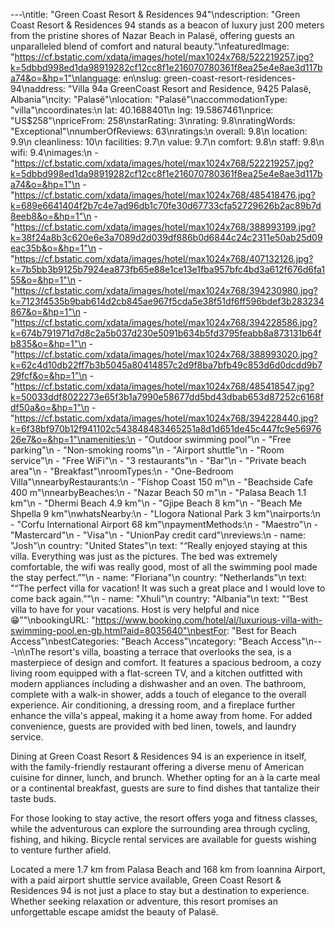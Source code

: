 ---\ntitle: "Green Coast Resort & Residences 94"\ndescription: "Green Coast Resort & Residences 94 stands as a beacon of luxury just 200 meters from the pristine shores of Nazar Beach in Palasë, offering guests an unparalleled blend of comfort and natural beauty."\nfeaturedImage: "https://cf.bstatic.com/xdata/images/hotel/max1024x768/522219257.jpg?k=5dbbd998ed1da98919282cf12cc8f1e216070780361f8ea25e4e8ae3d117ba74&o=&hp=1"\nlanguage: en\nslug: green-coast-resort-residences-94\naddress: "Villa 94a GreenCoast Resort and Residence, 9425 Palasë, Albania"\ncity: "Palasë"\nlocation: "Palasë"\naccommodationType: "villa"\ncoordinates:\n  lat: 40.1688401\n  lng: 19.5867461\nprice: "US$258"\npriceFrom: 258\nstarRating: 3\nrating: 9.8\nratingWords: "Exceptional"\nnumberOfReviews: 63\nratings:\n  overall: 9.8\n  location: 9.9\n  cleanliness: 10\n  facilities: 9.7\n  value: 9.7\n  comfort: 9.8\n  staff: 9.8\n  wifi: 9.4\nimages:\n  - "https://cf.bstatic.com/xdata/images/hotel/max1024x768/522219257.jpg?k=5dbbd998ed1da98919282cf12cc8f1e216070780361f8ea25e4e8ae3d117ba74&o=&hp=1"\n  - "https://cf.bstatic.com/xdata/images/hotel/max1024x768/485418476.jpg?k=689e6641404f2b7c4e7ad96db1c70fe30d67733cfa52729626b2ac89b7d8eeb8&o=&hp=1"\n  - "https://cf.bstatic.com/xdata/images/hotel/max1024x768/388993199.jpg?k=38f24a8b3c620e6e3a7089d2d039df886b0d6844c24c2311e50ab25d09eac35b&o=&hp=1"\n  - "https://cf.bstatic.com/xdata/images/hotel/max1024x768/407132126.jpg?k=7b5bb3b9125b7924ea873fb65e88e1ce13e1fba957bfc4bd3a612f676d6fa155&o=&hp=1"\n  - "https://cf.bstatic.com/xdata/images/hotel/max1024x768/394230980.jpg?k=7123f4535b9bab614d2cb845ae967f5cda5e38f51df6ff596bdef3b283234867&o=&hp=1"\n  - "https://cf.bstatic.com/xdata/images/hotel/max1024x768/394228586.jpg?k=674b791971d7d8c2a5b037d230e5091b634b5fd3795feabb8a873131b64fb835&o=&hp=1"\n  - "https://cf.bstatic.com/xdata/images/hotel/max1024x768/388993020.jpg?k=62c4d10db22ff7b3b5045a80414857c2d9f8ba7bfb49c853d6d0dcdd9b729fcf&o=&hp=1"\n  - "https://cf.bstatic.com/xdata/images/hotel/max1024x768/485418547.jpg?k=50033ddf8022273e65f3b1a7990e58677dd5bd43dbab653d87252c6168fdf50a&o=&hp=1"\n  - "https://cf.bstatic.com/xdata/images/hotel/max1024x768/394228440.jpg?k=6f38bf970b12f941102c543848483465251a8d1d651de45c447fc9e5697626e7&o=&hp=1"\namenities:\n  - "Outdoor swimming pool"\n  - "Free parking"\n  - "Non-smoking rooms"\n  - "Airport shuttle"\n  - "Room service"\n  - "Free WiFi"\n  - "3 restaurants"\n  - "Bar"\n  - "Private beach area"\n  - "Breakfast"\nroomTypes:\n  - "One-Bedroom Villa"\nnearbyRestaurants:\n  - "Fishop Coast 150 m"\n  - "Beachside Cafe 400 m"\nnearbyBeaches:\n  - "Nazar Beach 50 m"\n  - "Palasa Beach 1.1 km"\n  - "Dhermi Beach 4.9 km"\n  - "Gjipe Beach 8 km"\n  - "Beach Me Shpella 9 km"\nwhatsNearby:\n  - "Llogora National Park 3 km"\nairports:\n  - "Corfu International Airport 68 km"\npaymentMethods:\n  - "Maestro"\n  - "Mastercard"\n  - "Visa"\n  - "UnionPay credit card"\nreviews:\n  - name: "Josh"\n    country: "United States"\n    text: "“Really enjoyed staying at this villa. Everything was just as the pictures. The bed was extremely comfortable, the wifi was really good, most of all the swimming pool made the stay perfect.”"\n  - name: "Floriana"\n    country: "Netherlands"\n    text: "“The perfect villa for vacation! It was such a great place and I would love to come back again.”"\n  - name: "Xhuli"\n    country: "Albania"\n    text: "“Best villa to have for your vacations. Host is very helpful and nice 😁”"\nbookingURL: "https://www.booking.com/hotel/al/luxurious-villa-with-swimming-pool.en-gb.html?aid=8035640"\nbestFor: "Best for Beach Access"\nbestCategories: "Beach Access"\ncategory: "Beach Access"\n---\n\nThe resort's villa, boasting a terrace that overlooks the sea, is a masterpiece of design and comfort. It features a spacious bedroom, a cozy living room equipped with a flat-screen TV, and a kitchen outfitted with modern appliances including a dishwasher and an oven. The bathroom, complete with a walk-in shower, adds a touch of elegance to the overall experience. Air conditioning, a dressing room, and a fireplace further enhance the villa's appeal, making it a home away from home. For added convenience, guests are provided with bed linen, towels, and laundry service.

Dining at Green Coast Resort & Residences 94 is an experience in itself, with the family-friendly restaurant offering a diverse menu of American cuisine for dinner, lunch, and brunch. Whether opting for an à la carte meal or a continental breakfast, guests are sure to find dishes that tantalize their taste buds.

For those looking to stay active, the resort offers yoga and fitness classes, while the adventurous can explore the surrounding area through cycling, fishing, and hiking. Bicycle rental services are available for guests wishing to venture further afield.

Located a mere 1.7 km from Palasa Beach and 168 km from Ioannina Airport, with a paid airport shuttle service available, Green Coast Resort & Residences 94 is not just a place to stay but a destination to experience. Whether seeking relaxation or adventure, this resort promises an unforgettable escape amidst the beauty of Palasë.